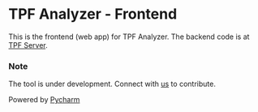 # TPF Analyzer - Frontend

This is the frontend (web app) for TPF Analyzer.
The backend code is at [TPF Server](https://github.com/crazynayan/tpf1).

### Note

The tool is under development. Connect with [us](mailto:nayan@crazyideas.co.in?subject=Contribute) to contribute.

Powered by [Pycharm](https://www.jetbrains.com/?from=TPFAnalyzer)